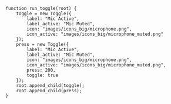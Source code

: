     function run_toggle(root) {
        toggle = new Toggle({
            label: "Mic Active",
            label_active: "Mic Muted",
            icon: "images/icons_big/microphone.png",
            icon_active: "images/icons_big/microphone_muted.png"
        });
        press = new Toggle({
            label: "Mic Active",
            label_active: "Mic Muted",
            icon: "images/icons_big/microphone.png",
            icon_active: "images/icons_big/microphone_muted.png",
            press: 200,
            toggle: true
        });
        root.append_child(toggle);
        root.append_child(press);
    }

<script> prepare_example(); </script>
